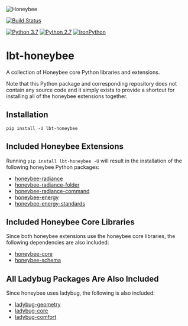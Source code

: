 
![Honeybee](http://www.ladybug.tools/assets/img/honeybee.png)

[![Build Status](https://github.com/ladybug-tools/lbt-honeybee/workflows/CI/badge.svg)](https://github.com/ladybug-tools/lbt-honeybee/actions)

[![Python 3.7](https://img.shields.io/badge/python-3.7-blue.svg)](https://www.python.org/downloads/release/python-370/) [![Python 2.7](https://img.shields.io/badge/python-2.7-green.svg)](https://www.python.org/downloads/release/python-270/) [![IronPython](https://img.shields.io/badge/ironpython-2.7-red.svg)](https://github.com/IronLanguages/ironpython2/releases/tag/ipy-2.7.8/)

# lbt-honeybee

A collection of Honeybee core Python libraries and extensions.

Note that this Python package and corresponding repository does not contain any source
code and it simply exists to provide a shortcut for installing all of the honeybee
extensions together.

## Installation

```console
pip install -U lbt-honeybee
```

## Included Honeybee Extensions

Running `pip install lbt-honeybee -U` will result in the installation of the following
honeybee Python packages:

* [honeybee-radiance](https://github.com/ladybug-tools/honeybee-radiance)
* [honeybee-radiance-folder](https://github.com/ladybug-tools/honeybee-radiance-folder)
* [honeybee-radiance-command](https://github.com/ladybug-tools/honeybee-radiance-command)
* [honeybee-energy](https://github.com/ladybug-tools/honeybee-energy)
* [honeybee-energy-standards](https://github.com/ladybug-tools/honeybee-energy-standards)

## Included Honeybee Core Libraries

Since both honeybee extensions use the honeybee core libraries, the following
dependencies are also included:

* [honeybee-core](https://github.com/ladybug-tools/honeybee-core)
* [honeybee-schema](https://github.com/ladybug-tools/honeybee-schema)

## All Ladybug Packages Are Also Included

Since honeybee uses ladybug, the following is also included:

* [ladybug-geometry](https://github.com/ladybug-tools/ladybug-geometry)
* [ladybug-core](https://github.com/ladybug-tools/ladybug)
* [ladybug-comfort](https://github.com/ladybug-tools/ladybug-comfort)
